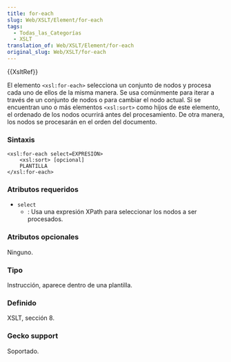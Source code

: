 ```yaml
---
title: for-each
slug: Web/XSLT/Element/for-each
tags:
  - Todas_las_Categorías
  - XSLT
translation_of: Web/XSLT/Element/for-each
original_slug: Web/XSLT/for-each
---
```

{{XsltRef}}

El elemento `<xsl:for-each>` selecciona un conjunto de nodos y procesa cada uno de ellos de la misma manera. Se usa comúnmente para iterar a través de un conjunto de nodos o para cambiar el nodo actual. Si se encuentran uno o más elementos `<xsl:sort>` como hijos de este elemento, el ordenado de los nodos ocurrirá antes del procesamiento. De otra manera, los nodos se procesarán en el orden del documento.

### Sintaxis

    <xsl:for-each select=EXPRESIÓN>
    	<xsl:sort> [opcional]
    	PLANTILLA
    </xsl:for-each>

### Atributos requeridos

- `select`
  - : Usa una expresión XPath para seleccionar los nodos a ser procesados.

### Atributos opcionales

Ninguno.

### Tipo

Instrucción, aparece dentro de una plantilla.

### Definido

XSLT, sección 8.

### Gecko support

Soportado.
